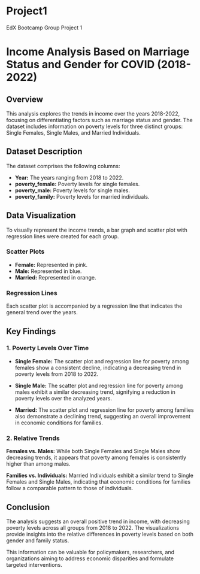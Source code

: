 # Project1
EdX Bootcamp Group Project 1








# Income Analysis Based on Marriage Status and Gender for COVID (2018-2022)

## Overview

This analysis explores the trends in income over the years 2018-2022, focusing on differentiating factors such as marriage status and gender. The dataset includes information on poverty levels for three distinct groups: Single Females, Single Males, and Married Individuals.

## Dataset Description

The dataset comprises the following columns:

- **Year:** The years ranging from 2018 to 2022.
- **poverty_female:** Poverty levels for single females.
- **poverty_male:** Poverty levels for single males.
- **poverty_family:** Poverty levels for married individuals.

## Data Visualization

To visually represent the income trends, a bar graph and scatter plot with regression lines were created for each group.

### Scatter Plots

- **Female:** Represented in pink.
- **Male:** Represented in blue.
- **Married:** Represented in orange.

### Regression Lines

Each scatter plot is accompanied by a regression line that indicates the general trend over the years.

## Key Findings

### 1. Poverty Levels Over Time

- **Single Female:** The scatter plot and regression line for poverty among females show a consistent decline, indicating a decreasing trend in poverty levels from 2018 to 2022.

- **Single Male:** The scatter plot and regression line for poverty among males exhibit a similar decreasing trend, signifying a reduction in poverty levels over the analyzed years.

- **Married:** The scatter plot and regression line for poverty among families also demonstrate a declining trend, suggesting an overall improvement in economic conditions for families.

### 2. Relative Trends
**Females vs. Males:** While both Single Females and Single Males show decreasing trends, it appears that poverty among females is consistently higher than among males.

**Families vs. Individuals:** Married Individuals exhibit a similar trend to Single Females and Single Males, indicating that economic conditions for families follow a comparable pattern to those of individuals.

## Conclusion

The analysis suggests an overall positive trend in income, with decreasing poverty levels across all groups from 2018 to 2022. The visualizations provide insights into the relative differences in poverty levels based on both gender and family status.

This information can be valuable for policymakers, researchers, and organizations aiming to address economic disparities and formulate targeted interventions.


